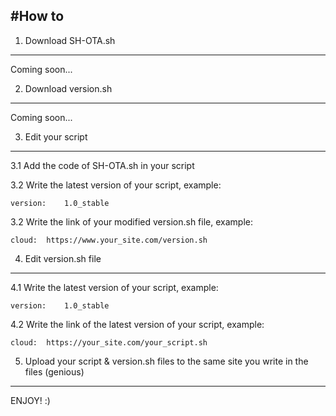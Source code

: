 #How to
-----------------------------------------------
1. Download SH-OTA.sh
-----------------------------------------------
Coming soon...

2. Download version.sh
-----------------------------------------------
Coming soon...

3. Edit your script
-----------------------------------------------
3.1 Add the code of SH-OTA.sh in your script

3.2 Write the latest version of your script, example:

	version:	1.0_stable

3.2 Write the link of your modified version.sh file, example:

	cloud:	https://www.your_site.com/version.sh

4. Edit version.sh file
-----------------------------------------------
4.1 Write the latest version of your script, example:

	version:	1.0_stable

4.2 Write the link of the latest version of your script, example:

	cloud:	https://your_site.com/your_script.sh

5. Upload your script & version.sh files to the same site you write in the files (genious)
-----------------------------------------------
ENJOY! :)
